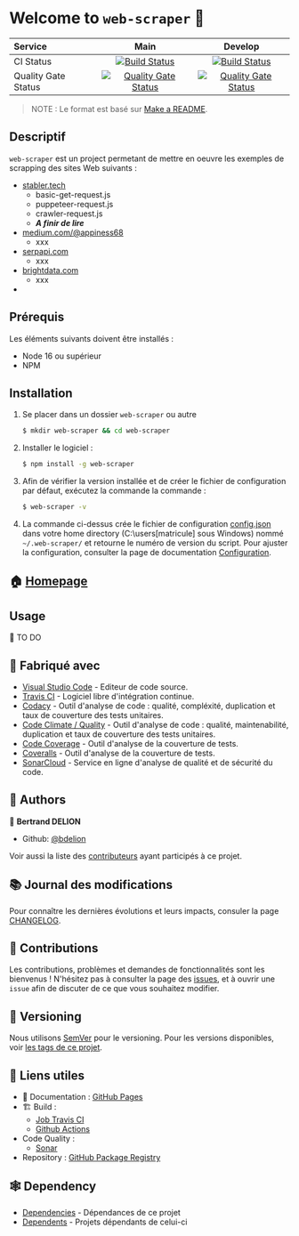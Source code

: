 # Welcome to `web-scraper` :wave:

| Service             | Main                               | Develop                            |
|:--------------------|:----------------------------------:|:----------------------------------:|
| CI Status           | [![Build Status][bmb]][bml]        | [![Build Status][bdb]][bdl]        |
| Quality Gate Status | [![Quality Gate Status][qmb]][qml] | [![Quality Gate Status][qdb]][qdl] |

> NOTE : Le format est basé sur [Make a README].

## Descriptif

`web-scraper` est un project permetant de mettre en oeuvre les exemples de scrapping des sites Web suivants :

- [stabler.tech]
  - basic-get-request.js
  - puppeteer-request.js
  - crawler-request.js
  - ***A finir de lire***
- [medium.com/@appiness68]
  - xxx
- [serpapi.com]
  - xxx
- [brightdata.com]
  - xxx
- 

## Prérequis

Les éléments suivants doivent être installés :

- Node 16 ou supérieur
- NPM

## Installation

1. Se placer dans un dossier `web-scraper` ou autre
   ```sh
   $ mkdir web-scraper && cd web-scraper
   ```
2. Installer le logiciel :
    ```sh
    $ npm install -g web-scraper
    ```
3. Afin de vérifier la version installée et de créer le fichier de configuration par défaut, exécutez la commande la commande :
    ```sh
    $ web-scraper -v
    ```
4. La commande ci-dessus crée le fichier de configuration [config.json] dans votre home directory (C:\users\[matricule] sous Windows) nommé `~/.web-scraper/` et retourne le numéro de version du script. Pour ajuster la configuration, consulter la page de documentation [Configuration].

## :house: [Homepage]

## Usage

:construction: TO DO

## :construction_worker: Fabriqué avec

- [Visual Studio Code] - Editeur de code source.
- [Travis CI] - Logiciel libre d'intégration continue.
- [Codacy] - Outil d'analyse de code : qualité, compléxité, duplication et taux de couverture des tests unitaires.
- [Code Climate / Quality] - Outil d'analyse de code : qualité, maintenabilité, duplication et taux de couverture des tests unitaires.
- [Code Coverage] - Outil d'analyse de la couverture de tests.
- [Coveralls] - Outil d'analyse de la couverture de tests.
- [SonarCloud] - Service en ligne d'analyse de qualité et de sécurité du code.

## :busts_in_silhouette: Authors

:bust_in_silhouette: **Bertrand DELION**

- Github: [@bdelion]

Voir aussi la liste des [contributeurs] ayant participés à ce projet.

## :books: Journal des modifications

Pour connaître les dernières évolutions et leurs impacts, consuler la page [CHANGELOG].

## :handshake: Contributions

Les contributions, problèmes et demandes de fonctionnalités sont les bienvenus !
N'hésitez pas à consulter la page des [issues], et à ouvrir une `issue` afin de discuter de ce que vous souhaitez modifier.

## :bookmark: Versioning

Nous utilisons [SemVer] pour le versioning. Pour les versions disponibles, voir [les tags de ce projet].

## :link: Liens utiles

- :pencil: Documentation : [GitHub Pages]
- :building_construction: Build :
  - [Job Travis CI]
  - [Github Actions]
- Code Quality :
  - [Sonar]
- Repository : [GitHub Package Registry]

## :spider_web: Dependency

- [Dependencies] - Dépendances de ce projet
- [Dependents] - Projets dépendants de celui-ci

<!-- liens -->
[bmb]: https://github.com/bdelion/web-scraper/actions/workflows/node.js.yml/badge.svg?branch=main "Jenkins main Build Status Icon"
[bml]: https://github.com/bdelion/web-scraper/actions/workflows/node.js.yml "Jenkins main Job"
[bdb]: https://github.com/bdelion/web-scraper/actions/workflows/node.js.yml/badge.svg?branch=develop "Jenkins develop Build Status Icon"
[bdl]: https://github.com/bdelion/web-scraper/actions/workflows/node.js.yml "Jenkins develop Job"
[qmb]: https://sonarcloud.io/api/project_badges/measure?project=bdelion_web-scraper&branch=main&metric=alert_status "Sonar main Quality Gate Status Badge"
[qml]: https://sonarcloud.io/summary/new_code?id=bdelion_web-scraper&branch=main "Sonar main Dashboard"
[qdb]: https://sonarcloud.io/api/project_badges/measure?project=bdelion_web-scraper&branch=develop&metric=alert_status "Sonar develop Quality Gate Status Badge"
[qdl]: https://sonarcloud.io/summary/new_code?id=bdelion_web-scraper&branch=develop "Sonar develop Dashboard"

[Make a README]: https://www.makeareadme.com/#template-1 "README Template et bonnes pratiques"

[stabler.tech]: https://stabler.tech/blog/web-scraping-with-nodejs
[medium.com/@appiness68]: https://medium.com/@appiness68/web-scraping-using-node-js-2d0e1a1b606c
[serpapi.com]: https://serpapi.com/blog/web-scraping-in-javascript-complete-tutorial-for-beginner/
[brightdata.com]: https://brightdata.com/blog/how-tos/web-scraping-with-node-js

[config.json]: https://github.com/bdelion/web-scraper/blob/main/src/assets/config.json "Lien vers le fichier de configuration de référence"
[Configuration]: https://bdelion.github.io/web-scraper/Installation-&-configuration/Configuration "Documentation pour configurer web-scraper"
[Homepage]: https://github.com/bdelion/web-scraper/tree/main "Documentation pour configurer web-scraper"

[Visual Studio Code]: https://code.visualstudio.com/
[Travis CI]: https://travis-ci.com/
[Codacy]: https://www.codacy.com/
[Code Climate / Quality]: https://codeclimate.com/quality/
[Code Coverage]: https://codecov.io/
[Coveralls]: https://coveralls.io/
[SonarCloud]: https://sonarcloud.io/about

[@bdelion]: https://github.com/bdelion
[contributeurs]: https://github.com/bdelion/web-scraper/graphs/contributors "Liste des contributeurs au projet"

[CHANGELOG]: CHANGELOG.md "CHANGELOG du projet"

[issues]: https://github.com/bdelion/web-scraper/issues "Liste des issues ouvertes"

[SemVer]: https://semver.org/lang/fr/ "Bonnes pratique de la Gestion de Version"
[les tags de ce projet]: https://github.com/bdelion/web-scraper/tags "Liste des tags du projet"

[GitHub Pages]: https://bdelion.github.io/web-scraper/
[Job Travis CI]: https://travis-ci.com/bdelion/web-scraper "Job Travis du projet"
[Github Actions]: https://github.com/bdelion/web-scraper/actions "Workflows GitHub Actions du projet"
[Sonar]: https://sonarcloud.io/project/overview?id=bdelion_web-scraper "Dashboard Sonar du projet"
[GitHub Package Registry]: https://github.com/bdelion/web-scraper/packages

[Dependencies]: https://github.com/bdelion/web-scraper/network/dependencies
[Dependents]: https://github.com/bdelion/web-scraper/network/dependents
